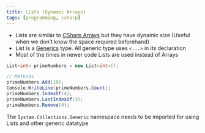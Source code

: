 ```yaml
---
title: Lists (Dynamic Arrays)
tags: [programming, csharp]
---
```


* Lists are similar to [CSharp Arrays](CSharp%20Arrays.md) but they have dynamic size (Useful when we don’t know the space required beforehand)
* List is a [Generics](../Advanced%20Concepts/CSharp%20Generics.md) type. All generic type uses `<...>` in its declaration
* Most of the times in newer code Lists are used instead of Arrays

````csharp
List<int> primeNumbers = new List<int>();

// Methods
primeNumbers.Add(10);
Console.WriteLine(primeNumbers.Count);
primeNumbers.IndexOf(4);
primeNumbers.LastIndexOf(3);
primeNumbers.Remove(4);
````

The `System.Collections.Generic` namespace needs to be imported for using Lists and other generic datatype